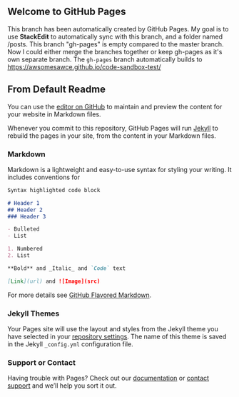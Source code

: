 ## Welcome to GitHub Pages

This branch has been automatically created by GitHub Pages.  My goal is to use **StackEdit** to automatically sync with this branch, and a folder named /posts.  This branch "gh-pages" is empty compared to the master branch.  Now I could either merge the branches together or keep gh-pages as it's own separate branch.  The <code>gh-pages</code> branch automatically builds to https://awsomesawce.github.io/code-sandbox-test/

## From Default Readme

You can use the [editor on GitHub](https://github.com/awsomesawce/Code_Sandbox_Test/edit/gh-pages/index.md) to maintain and preview the content for your website in Markdown files.

Whenever you commit to this repository, GitHub Pages will run [Jekyll](https://jekyllrb.com/) to rebuild the pages in your site, from the content in your Markdown files.

### Markdown

Markdown is a lightweight and easy-to-use syntax for styling your writing. It includes conventions for

```markdown
Syntax highlighted code block

# Header 1
## Header 2
### Header 3

- Bulleted
- List

1. Numbered
2. List

**Bold** and _Italic_ and `Code` text

[Link](url) and ![Image](src)
```

For more details see [GitHub Flavored Markdown](https://guides.github.com/features/mastering-markdown/).

### Jekyll Themes

Your Pages site will use the layout and styles from the Jekyll theme you have selected in your [repository settings](https://github.com/awsomesawce/Code_Sandbox_Test/settings). The name of this theme is saved in the Jekyll `_config.yml` configuration file.

### Support or Contact

Having trouble with Pages? Check out our [documentation](https://docs.github.com/categories/github-pages-basics/) or [contact support](https://github.com/contact) and we’ll help you sort it out.
